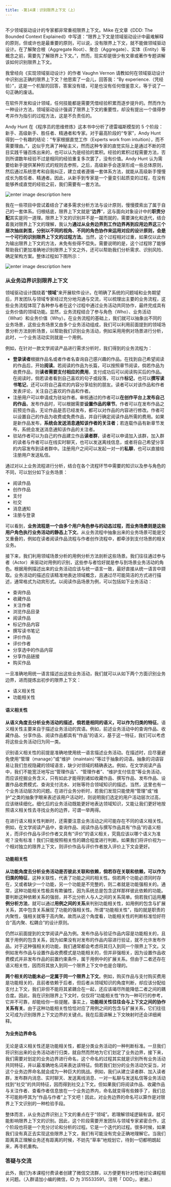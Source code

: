```yaml
---
title: -第14课：识别限界上下文（上）
---
```

<article id="topicContainer" class="column_content"><h2 class="topic_title"></h2><div><p>不少领域驱动设计的专家都非常重视限界上下文。Mike 在文章《DDD: The Bounded Context Explained》中写道：“限界上下文是领域驱动设计中最难解释的原则，但或许也是最重要的原则，可以说，没有限界上下文，就不能做领域驱动设计。在了解聚合根（Aggregate Root）、聚合（Aggregate）、实体（Entity）等概念之前，需要先了解限界上下文。”，然而，现实却是很少有文章或著作专题讲解该如何识别限界上下文。</p>
<p>我曾经向《实现领域驱动设计》的作者 Vaughn Vernon 请教如何在领域驱动设计中识别出正确的限界上下文？他思索了一会儿，回答我：“By experience.（凭经验）”，这是一个机智的回答，答案没有错，可是也没有任何借鉴意义，等于说了一句正确的废话。</p>
<p>在软件开发和设计领域，任何技能都是需要凭借经验积累而逐步提升的。然而作为一种设计方法，领域驱动设计强调了限界上下文的重要性，却没有提出一个值得参考并作为指引的过程方法，这是不负责任的。</p>
<p>Andy Hunt 在《程序员的思维修炼》这本书中分析了德雷福斯模型的 5 个阶段：新手、高级新手、胜任者、精通者和专家。对于最高阶段的“专家”，Andy Hunt 得到一个有趣的结论：“专家根据直觉工作（Experts work from intuition），而不需要理由。”，这似乎充满了神秘主义，然而这种专家的直觉实际上是通过不断的项目实践千锤百炼出来的，也可以认为是经验的累积。经验的累积过程需要方法，否则所谓数年经验不过是相同的经验重复多次罢了，没有价值。Andy Hunt 认为需要给新手提供某种形式的规则去参照，之后，高级新手会逐渐形成一些总体原则，然后通过系统思考和自我纠正，建立或者遵循一套体系方法，就能从高级新手慢慢成长为胜任者、精通者。因此，从新手到专家是一个量变引起质变的过程，在没有能够养成直觉的经验之前，我们需要有一套方法。</p>
<p><img src="https://images.gitbook.cn/5b2b4e00-a361-11e8-a2aa-0bd41466d20f" alt="enter image description here" /></p>
<p>我在一些项目中尝试着结合了诸多需求分析方法与设计原则，慢慢摸索出了属于自己的一套体系。归根结底，限界上下文就是“<strong>边界</strong>”，这与面向对象设计中的<strong>职责分配</strong>其实是同一道理。限界上下文的识别并不是一蹴而就的，需要演化和迭代，结合着我对限界上下文的理解，我认为<strong>通过从业务边界到工作边界再到应用边界这三个层次抽丝剥茧，分别以不同的视角、不同的角色协作来运用对应的设计原则，会是一个可行的识别限界上下文的过程方法</strong>。当然，这个过程相对过重，如果仅以此作为输出限界上下文的方法，未免有些得不偿失。需要说明的是，这个过程除了能够帮助我们更加准确地识别限界上下文之外，还可以帮助我们分析需求、识别风险、确定架构方案。整体过程如下图所示：</p>
<p><img src="https://images.gitbook.cn/6b5cd000-a361-11e8-80dc-8d254ca863fe" alt="enter image description here" /></p>
<h3 id="">从业务边界识别限界上下文</h3>
<p>领域驱动设计围绕着“<strong>领域</strong>”来开展软件设计。在明确了系统的问题域和业务期望后，开发团队与领域专家经过充分地沟通与交流，可以梳理出主要的业务流程，这些业务流程体现了各种参与者在这个过程中通过业务活动共同协作，最终完成具有业务价值的领域功能。显然，业务流程结合了参与角色（Who）、业务活动（What）和业务价值（Why）。在业务流程的基础上，我们就可以抽象出不同的业务场景，这些业务场景又由多个业务活动组成，我们可以利用前面提到的领域场景分析方法剖析场景，以帮助我们识别业务活动，例如采用用例对场景进行分析，此时，一个业务活动实则就是一个用例。</p>
<p>例如，在针对一款文学阅读产品进行需求分析时，我们得到的业务流程为：</p>
<ul>
<li><strong>登录读者</strong>根据作品名或者作者名查询自己感兴趣的作品。在找到自己希望阅读的作品后，开始<strong>阅读</strong>。若阅读的作品为长篇，可以按照章节阅读，倘若作品为收费作品，则<strong>读者需要支付相应的费用</strong>，支付成功后可以阅读购买后的作品。在阅读时，倘若读者看到自己喜欢的句子或段落，可以作<strong>标记</strong>，也可以<strong>撰写读书笔记</strong>，还可以将自己喜欢的内容分享给别的朋友。读者可以对该作品和作者发表评论，关注自己喜欢的作品和作者。</li>
<li>注册用户可以申请成为驻站作者。审核通过的作者可以<strong>在创作平台上发布自己的作品</strong>，发布作品时，可以根据需要<strong>设置作品的章节</strong>。作者可以在发布作品之前预览作品，无论作品是否已经发布，都可以对作品的内容进行修改。作者可以设置自己的作品为收费或免费作品，并自行确定阅读作品所需的费用。如果是新作品发布，<strong>系统会发送消息通知该作者的关注者</strong>；若连载作品有新章节发布，系统会发送消息通知该作品的关注者。</li>
<li>驻站作者可以为自己的作品建立作品<strong>读者群</strong>，读者可以申请加入该群，加入群的读者与作者可以在线实时聊天，也可以发送离线信息，或者将自己希望分享的内容发布到读者群中。注册用户之间可以发起一对一的<strong>私聊</strong>，也可以直接给注册用户发送私信。</li>
</ul>
<p>通过对以上业务流程进行分析，结合在各个流程环节中需要的知识以及参与角色的不同，可以划分如下业务场景：</p>
<ul>
<li>阅读作品</li>
<li>创作作品</li>
<li>支付</li>
<li>社交</li>
<li>消息通知</li>
<li>注册与登录</li>
</ul>
<p>可以看到，<strong>业务流程是一个由多个用户角色参与的动态过程，而业务场景则是这些用户角色执行业务活动的静态上下文</strong>。从业务流程中抽象出来的业务场景可能是交叉重叠的，例如在读者阅读作品流程与作者创作流程中，都牵涉到支付场景的相关业务。</p>
<p>接下来，我们利用领域场景分析的用例分析方法剖析这些场景。我们往往通过参与者（Actor）来驱动对用例的识别，这些参与者恰好就是参与到场景业务活动的角色。根据用例描述出来的业务活动应该与统一语言一致，最好直接从统一语言中撷取。业务活动的描述应该精准地表达领域概念，且通过尽可能简洁的方式进行描述，通常格式为动宾形式。以阅读作品场景为例，可以包括如下业务活动：</p>
<ul>
<li>查询作品</li>
<li>收藏作品</li>
<li>关注作者</li>
<li>浏览作品目录</li>
<li>阅读作品</li>
<li>标记作品内容</li>
<li>撰写读书笔记</li>
<li>评价作品</li>
<li>评价作者</li>
<li>分享选中的作品内容</li>
<li>分享作品链接</li>
<li>购买作品</li>
</ul>
<p>一旦准确地用统一语言描述出这些业务活动，我们就可以从如下两个方面识别业务边界，进而提炼出初步的限界上下文：</p>
<ul>
<li>语义相关性</li>
<li>功能相关性</li>
</ul>
<h4 id="-1">语义相关性</h4>
<p><strong>从语义角度去分析业务活动的描述，倘若是相同的语义，可以作为归类的特征</strong>。语义相关性主要来自于描述业务活动的宾语。例如，前述业务活动中的查询作品、收藏作品、分享作品、阅读作品都具有“作品”的语义，基于这一特征，我们可以考虑将这些业务活动归为同一类。</p>
<p>识别语义相关性的前提是准确地使用统一语言描述业务活动。在描述时，应尽量避免使用“管理（manage）”或“维护（maintain）”等过于抽象的词语。抽象的词语容易让我们忽视隐藏的领域语言，缺少对领域的精确表达。例如，在文学阅读产品中，我们不能宽泛地写出“管理作品”、“管理作者”、“维护支付信息”等业务活动，而应该挖掘业务含义，只有如此才能得到诸如收藏作品、撰写作品、发布作品、设置作品收费模式、查询支付流水、对账等符合领域知识的描述。当然，这里也有一个业务活动层次的问题。在进行业务分析时，若我们发现只能使用“管理”或“维护”之类的抽象字眼来表述该用户活动时，则说明我们选定的用户活动层次过高，应该继续细化。细化后的业务活动既能更好地表达领域知识，又能让我们更好地按照语义相关性去寻找业务的边界，可谓一举两得。</p>
<p>在进行语义相关性判断时，还需要注意业务活动之间可能存在不同的语义相关性。例如，在文学阅读产品中，查询作品、阅读作品与撰写作品具有“作品”的语义相关，而评价作品与评价作者又具有“评价”的语义相关，究竟应该以哪个语义为准呢？没有标准！我们只能按照相关性的耦合程度进行判断。如果我们将评价视为一个相对独立的限界上下文，则评价作品与评价作者放入评价上下文会更好。</p>
<h4 id="-2">功能相关性</h4>
<p><strong>从功能角度去分析业务活动是否彼此关联和依赖，倘若存在关联和依赖，可以作为归类的特征</strong>，这种关联性，代表了功能之间的相关性。倘若两个功能必须同时存在，又或者缺少一个功能，另一个功能是不完整的，则二者就是功能强相关的。通常，这种功能相关性极具有欺骗性，因为系统总是包含这样那样彼此依赖的功能。要判断这种依赖关系的强弱，并不比分析人与人之间的关系简单。倘若我们运用<strong>用例分析方法</strong>，就可以通过<strong>用例之间的关系</strong>来判别功能相关性，如用例的包含与扩展关系，其中包含关系展现了功能的强相关性。所谓“功能相关性”，指的就是职责的内聚性，强相关就等于高内聚。故而从这个角度看，功能相关性的判断标准恰好符合“高内聚、松耦合”的设计原则。</p>
<p>仍然以前面提到的文学阅读产品为例。发布作品与验证作品内容是功能相关的，且属于用例的包含关系，因为如果没有对发布的作品内容进行验证，就不允许发布作品。对于这种强相关的功能，我们通常都会考虑将其归入到同一个限界上下文。又例如发布作品与设置作品收费模式是功能相关的，但并非强相关，因为设置作品收费模式并非发布作品的前置约束条件，属于用例中的扩展关系。但由于二者还存在语义相关性，因而将其放入到同一个限界上下文中也是合理的。</p>
<p><strong>两个相关的功能未必一定属于同一个限界上下文</strong>。例如，购买作品与支付购买费用是功能相关的，且前者依赖于后者，但后者从领域知识的角度判断，却应该分配给支付上下文，我们非但不能将其紧耦合在一起，还应该竭尽所能降低二者之间的耦合度。因此，我在识别限界上下文时，仅仅将“功能相关性”作为一种可行的参考，它并不可靠，却能给你一些提醒。事实上，<strong>功能相关性往往会与上下文之间的协作关系有关</strong>。由于这种功能相关性恰恰对应了用例之间的包含与扩展关系，它们往往又可成为识别限界上下文边界的关键点。我在后面讲解上下文映射时还会详细阐释。</p>
<h4 id="-3">为业务边界命名</h4>
<p>无论是语义相关性还是功能相关性，都是分类业务活动的一种判断标准。一旦我们将识别出来的业务活动进行归类，就自然而然地为它们划定了业务边界，接下来，我们需要对划定的业务边界进行命名，这个命名的过程其实就是识别所有业务活动共同特征，并以最准确地名词来表达该特征。倘若我们划分的业务活动欠妥当，对这个业务边界命名就会成为一种巨大的挑战。例如，我们从建立读者群、加入读者群，发布群内消息、实时聊天、发送离线消息、一对一私聊与发送私信等业务活动找到“社交”的共同特征，因而得到社交上下文。但如果我们将阅读作品、收藏作品与关注作者、查看作者信息放在一个业务边界内，命名就变得有些棘手了，我们总不可能称呼其为“作品与作者”上下文吧！因此，对业务边界的命名可以算作是对限界上下文识别的一种检验手段。</p>
<p>整体而言，从业务边界识别上下文的重点在于“领域”。若理解领域逻辑有误，就可能影响限界上下文的识别。因此，这个阶段需要开发团队与领域专家紧密合作，这个阶段也将是一个充分讨论和分析的过程。它是一个迭代的过程。很多时候，如果我们没有真正去实现这些限界上下文，我们有可能没有完全正确地理解它。当我们距离真正理解业务还有距离的时候，不妨先“草率”地规划它，待到一切都明朗起来，再寻机重构。</p>
<h3 id="-4">答疑与交流</h3>
<p>此外，我们为本课程付费读者创建了微信交流群，以方便更有针对性地讨论课程相关问题。（入群请加小编的微信，ID 为 315533591，注明「 DDD」，谢谢。）</p></div></article>